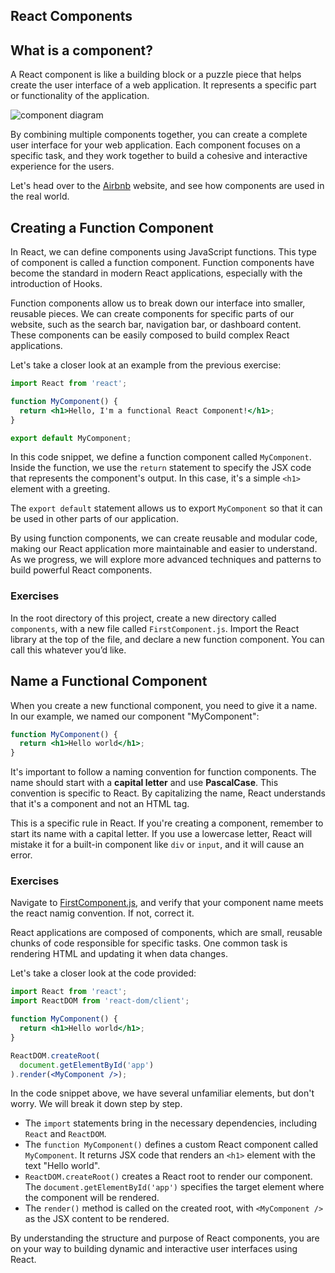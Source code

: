 ## React Components

## What is a component?

A React component is like a building block or a puzzle piece that helps create the user interface of a web application. It represents a specific part or functionality of the application.

![component diagram](https://miro.medium.com/v2/resize:fit:1400/1*NX0GtVytAI8soIUMAuUSeQ.png)

By combining multiple components together, you can create a complete user interface for your web application. Each component focuses on a specific task, and they work together to build a cohesive and interactive experience for the users.

Let's head over to the [Airbnb](https://www.airbnb.com/) website, and see how components are used in the real world.

## Creating a Function Component

In React, we can define components using JavaScript functions. This type of component is called a function component. Function components have become the standard in modern React applications, especially with the introduction of Hooks.

Function components allow us to break down our interface into smaller, reusable pieces. We can create components for specific parts of our website, such as the search bar, navigation bar, or dashboard content. These components can be easily composed to build complex React applications.

Let's take a closer look at an example from the previous exercise:

```jsx
import React from 'react';

function MyComponent() {
  return <h1>Hello, I'm a functional React Component!</h1>;
}

export default MyComponent;
```

In this code snippet, we define a function component called `MyComponent`. Inside the function, we use the `return` statement to specify the JSX code that represents the component's output. In this case, it's a simple `<h1>` element with a greeting.

The `export default` statement allows us to export `MyComponent` so that it can be used in other parts of our application.

By using function components, we can create reusable and modular code, making our React application more maintainable and easier to understand. As we progress, we will explore more advanced techniques and patterns to build powerful React components.

### Exercises

In the root directory of this project, create a new directory called `components`, with a new file called `FirstComponent.js`.
Import the React library at the top of the file, and declare a new function component. You can call this whatever you’d like.

## Name a Functional Component

When you create a new functional component, you need to give it a name. In our example, we named our component "MyComponent":

```jsx
function MyComponent() {
  return <h1>Hello world</h1>;
}
```

It's important to follow a naming convention for function components. The name should start with a **capital letter** and use **PascalCase**. This convention is specific to React. By capitalizing the name, React understands that it's a component and not an HTML tag.

This is a specific rule in React. If you're creating a component, remember to start its name with a capital letter. If you use a lowercase letter, React will mistake it for a built-in component like `div` or `input`, and it will cause an error.

### Exercises

Navigate to [FirstComponent.js](./components/FirstComponent.js), and verify that your component name meets the react namig convention.
If not, correct it.

















React applications are composed of components, which are small, reusable chunks of code responsible for specific tasks. One common task is rendering HTML and updating it when data changes.

Let's take a closer look at the code provided:

```jsx
import React from 'react';
import ReactDOM from 'react-dom/client';

function MyComponent() {
  return <h1>Hello world</h1>;
}

ReactDOM.createRoot(
  document.getElementById('app')
).render(<MyComponent />);
```

In the code snippet above, we have several unfamiliar elements, but don't worry. We will break it down step by step.

- The `import` statements bring in the necessary dependencies, including `React` and `ReactDOM`.
- The `function MyComponent()` defines a custom React component called `MyComponent`. It returns JSX code that renders an `<h1>` element with the text "Hello world".
- `ReactDOM.createRoot()` creates a React root to render our component. The `document.getElementById('app')` specifies the target element where the component will be rendered.
- The `render()` method is called on the created root, with `<MyComponent />` as the JSX content to be rendered.

By understanding the structure and purpose of React components, you are on your way to building dynamic and interactive user interfaces using React.
